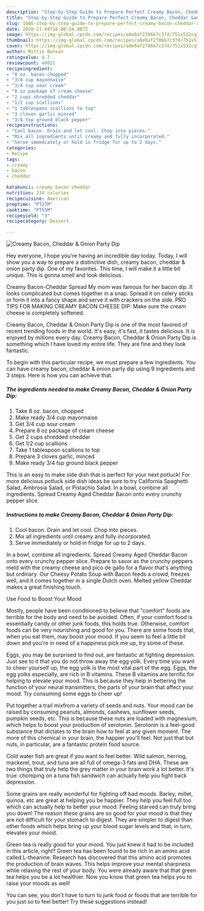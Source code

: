 ```yaml
---
description: "Step-by-Step Guide to Prepare Perfect Creamy Bacon, Cheddar &amp;amp; Onion Party Dip"
title: "Step-by-Step Guide to Prepare Perfect Creamy Bacon, Cheddar &amp;amp; Onion Party Dip"
slug: 1086-step-by-step-guide-to-prepare-perfect-creamy-bacon-cheddar-and-amp-onion-party-dip
date: 2020-11-04T16:00:54.887Z
image: https://img-global.cpcdn.com/recipes/a8e0af2786b7c37d/751x532cq70/creamy-bacon-cheddar-onion-party-dip-recipe-main-photo.jpg
thumbnail: https://img-global.cpcdn.com/recipes/a8e0af2786b7c37d/751x532cq70/creamy-bacon-cheddar-onion-party-dip-recipe-main-photo.jpg
cover: https://img-global.cpcdn.com/recipes/a8e0af2786b7c37d/751x532cq70/creamy-bacon-cheddar-onion-party-dip-recipe-main-photo.jpg
author: Mittie Benson
ratingvalue: 4.7
reviewcount: 40021
recipeingredient:
- "8 oz. bacon chopped"
- "3/4 cup mayonnaise"
- "3/4 cup sour cream"
- "8 oz package of cream cheese"
- "2 cups shredded cheddar"
- "1/2 cup scallions"
- "1 tablespoon scallions to top"
- "3 cloves garlic minced"
- "3/4 tsp ground black pepper"
recipeinstructions:
- "Cool bacon. Drain and let cool. Chop into pieces."
- "Mix all ingredients until creamy and fully incorporated."
- "Serve immediately or hold in fridge for up to 2 days."
categories:
- Recipe
tags:
- creamy
- bacon
- cheddar

katakunci: creamy bacon cheddar 
nutrition: 234 calories
recipecuisine: American
preptime: "PT27M"
cooktime: "PT55M"
recipeyield: "3"
recipecategory: Dessert

---
```



![Creamy Bacon, Cheddar &amp; Onion Party Dip](https://img-global.cpcdn.com/recipes/a8e0af2786b7c37d/751x532cq70/creamy-bacon-cheddar-onion-party-dip-recipe-main-photo.jpg)

Hey everyone, I hope you're having an incredible day today. Today, I will show you a way to prepare a distinctive dish, creamy bacon, cheddar &amp; onion party dip. One of my favorites. This time, I will make it a little bit unique. This is gonna smell and look delicious.

Creamy Bacon-Cheddar Spread My mom was famous for her bacon dip. It looks complicated but comes together in a snap. Spread it on celery sticks or form it into a fancy shape and serve it with crackers on the side. PRO TIPS FOR MAKING CREAMY BACON CHEESE DIP: Make sure the cream cheese is completely softened.

Creamy Bacon, Cheddar &amp; Onion Party Dip is one of the most favored of recent trending foods in the world. It's easy, it's fast, it tastes delicious. It is enjoyed by millions every day. Creamy Bacon, Cheddar &amp; Onion Party Dip is something which I have loved my entire life. They are fine and they look fantastic.


To begin with this particular recipe, we must prepare a few ingredients. You can have creamy bacon, cheddar &amp; onion party dip using 9 ingredients and 3 steps. Here is how you can achieve that.

<!--inarticleads1-->

##### The ingredients needed to make Creamy Bacon, Cheddar &amp; Onion Party Dip:

1. Take 8 oz. bacon, chopped
1. Make ready 3/4 cup mayonnaise
1. Get 3/4 cup sour cream
1. Prepare 8 oz package of cream cheese
1. Get 2 cups shredded cheddar
1. Get 1/2 cup scallions
1. Take 1 tablespoon scallions to top
1. Prepare 3 cloves garlic, minced
1. Make ready 3/4 tsp ground black pepper


This is an easy to make side dish that is perfect for your next potluck! For more delicious potluck side dish ideas be sure to try California Spaghetti Salad, Ambrosia Salad, or Pistachio Salad. In a bowl, combine all ingredients. Spread Creamy Aged Cheddar Bacon onto every crunchy pepper slice. 

<!--inarticleads2-->

##### Instructions to make Creamy Bacon, Cheddar &amp; Onion Party Dip:

1. Cool bacon. Drain and let cool. Chop into pieces.
1. Mix all ingredients until creamy and fully incorporated.
1. Serve immediately or hold in fridge for up to 2 days.


In a bowl, combine all ingredients. Spread Creamy Aged Cheddar Bacon onto every crunchy pepper slice. Prepare to savor as the crunchy peppers meld with the creamy cheese and pico de gallo for a flavor that&#39;s anything but ordinary. Our Cheesy Potato Soup with Bacon feeds a crowd, freezes well, and it comes together in a single Dutch oven. Melted yellow Cheddar makes a great finishing touch. 

Use Food to Boost Your Mood


Mostly, people have been conditioned to believe that "comfort" foods are terrible for the body and need to be avoided. Often, if your comfort food is essentially candy or other junk foods, this holds true. Otherwise, comfort foods can be very nourishing and good for you. There are some foods that, when you eat them, may boost your mood. If you seem to feel a little bit down and you're in need of a happiness pick me up, try some of these.

Eggs, you may be surprised to find out, are fantastic at fighting depression. Just see to it that you do not throw away the egg yolk. Every time you want to cheer yourself up, the egg yolk is the most vital part of the egg. Eggs, the egg yolks especially, are rich in B vitamins. These B vitamins are terrific for helping to elevate your mood. This is because they help in bettering the function of your neural transmitters, the parts of your brain that affect your mood. Try consuming some eggs to cheer up!

Put together a trail mixfrom a variety of seeds and nuts. Your mood can be raised by consuming peanuts, almonds, cashews, sunflower seeds, pumpkin seeds, etc. This is because these nuts are loaded with magnesium, which helps to boost your production of serotonin. Serotonin is a feel-good substance that dictates to the brain how to feel at any given moment. The more of this chemical in your brain, the happier you'll feel. Not just that but nuts, in particular, are a fantastic protein food source.

Cold water fish are great if you want to feel better. Wild salmon, herring, mackerel, trout, and tuna are all full of omega-3 fats and DHA. These are two things that truly help the grey matter in your brain work a lot better. It's true: chomping on a tuna fish sandwich can actually help you fight back depression. 

Some grains are really wonderful for fighting off bad moods. Barley, millet, quinoa, etc are great at helping you be happier. They help you feel full too which can actually help to better your mood. Feeling starved can truly bring you down! The reason these grains are so good for your mood is that they are not difficult for your stomach to digest. They are simpler to digest than other foods which helps bring up your blood sugar levels and that, in turn, elevates your mood.

Green tea is really good for your mood. You just knew it had to be included in this article, right? Green tea has been found to be rich in an amino acid called L-theanine. Research has discovered that this amino acid promotes the production of brain waves. This helps improve your mental sharpness while relaxing the rest of your body. You were already aware that that green tea helps you be a lot healthier. Now you know that green tea helps you to raise your moods as well!

You can see, you don't have to turn to junk food or foods that are terrible for you just so to feel better! Try  these suggestions  instead!

